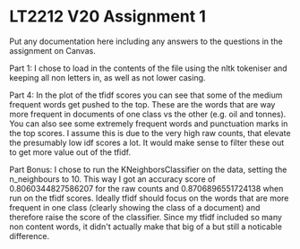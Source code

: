 # LT2212 V20 Assignment 1

Put any documentation here including any answers to the questions in the 
assignment on Canvas.

Part 1: I chose to load in the contents of the file using the nltk tokeniser and keeping all non letters in, as well as not lower casing.

Part 4: In the plot of the tfidf scores you can see that some of the medium frequent words get pushed to the top. These are the words that are way more frequent in documents of one class vs the other (e.g. oil and tonnes). 
You can also see some extremely frequent words and punctuation marks in the top scores. I assume this is due to the very high raw counts, that elevate the presumably low idf scores a lot. It would make sense to filter these out to get more value out of the tfidf.

Part Bonus: I chose to run the KNeighborsClassifier on the data, setting the n_neighbours to 10. This way I got an accuracy score of 0.8060344827586207 for the raw counts and 0.8706896551724138 when run on the tfidf scores. Ideally tfidf should focus on the words that are more frequent in one class (clearly showing the class of a document) and therefore raise the score of the classifier. 
Since my tfidf included so many non content words, it didn't actually make that big of a but still a noticable difference.
